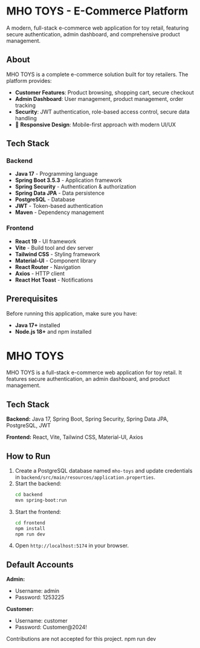 #  MHO TOYS - E-Commerce Platform

A modern, full-stack e-commerce web application for toy retail, featuring secure authentication, admin dashboard, and comprehensive product management.

## About

MHO TOYS is a complete e-commerce solution built for toy retailers. The platform provides:

-  **Customer Features**: Product browsing, shopping cart, secure checkout
-  **Admin Dashboard**: User management, product management, order tracking
-  **Security**: JWT authentication, role-based access control, secure data handling
- 📱 **Responsive Design**: Mobile-first approach with modern UI/UX

## Tech Stack

### Backend

- **Java 17** - Programming language
- **Spring Boot 3.5.3** - Application framework
- **Spring Security** - Authentication & authorization
- **Spring Data JPA** - Data persistence
- **PostgreSQL** - Database
- **JWT** - Token-based authentication
- **Maven** - Dependency management

### Frontend

- **React 19** - UI framework
- **Vite** - Build tool and dev server
- **Tailwind CSS** - Styling framework
- **Material-UI** - Component library
- **React Router** - Navigation
- **Axios** - HTTP client
- **React Hot Toast** - Notifications

##  Prerequisites

Before running this application, make sure you have:

- **Java 17+** installed
- **Node.js 18+** and npm installed

# MHO TOYS

MHO TOYS is a full-stack e-commerce web application for toy retail. It features secure authentication, an admin dashboard, and product management.

## Tech Stack

**Backend:** Java 17, Spring Boot, Spring Security, Spring Data JPA, PostgreSQL, JWT

**Frontend:** React, Vite, Tailwind CSS, Material-UI, Axios

## How to Run

1. Create a PostgreSQL database named `mho-toys` and update credentials in `backend/src/main/resources/application.properties`.
2. Start the backend:
   ```bash
   cd backend
   mvn spring-boot:run
   ```
3. Start the frontend:
   ```bash
   cd frontend
   npm install
   npm run dev
   ```
4. Open `http://localhost:5174` in your browser.

## Default Accounts

**Admin:**

- Username: admin
- Password: 1253225

**Customer:**

- Username: customer
- Password: Customer@2024!

Contributions are not accepted for this project.
npm run dev
